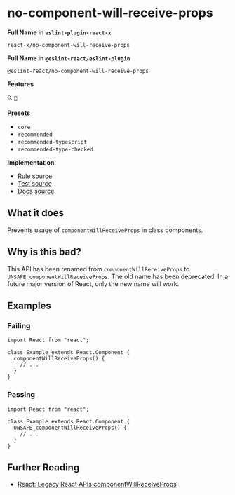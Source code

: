 # no-component-will-receive-props

**Full Name in `eslint-plugin-react-x`**

```plain copy
react-x/no-component-will-receive-props
```

**Full Name in `@eslint-react/eslint-plugin`**

```plain copy
@eslint-react/no-component-will-receive-props
```

**Features**

`🔍` `🔄`

**Presets**

- `core`
- `recommended`
- `recommended-typescript`
- `recommended-type-checked`

**Implementation**:

- [Rule source](https://github.com/Rel1cx/eslint-react/tree/main/packages/plugins/eslint-plugin-react-x/src/rules/no-component-will-receive-props.ts)
- [Test source](https://github.com/Rel1cx/eslint-react/tree/main/packages/plugins/eslint-plugin-react-x/src/rules/no-component-will-receive-props.spec.ts)
- [Docs source](https://github.com/Rel1cx/eslint-react/tree/main/website/pages/docs/rules/no-component-will-receive-props.md)

## What it does

Prevents usage of `componentWillReceiveProps` in class components.

## Why is this bad?

This API has been renamed from `componentWillReceiveProps` to `UNSAFE_componentWillReceiveProps`. The old name has been deprecated. In a future major version of React, only the new name will work.

## Examples

### Failing

```tsx
import React from "react";

class Example extends React.Component {
  componentWillReceiveProps() {
    // ...
  }
}
```

### Passing

```tsx
import React from "react";

class Example extends React.Component {
  UNSAFE_componentWillReceiveProps() {
    // ...
  }
}
```

## Further Reading

- [React: Legacy React APIs componentWillReceiveProps](https://react.dev/reference/react/Component#componentwillreceiveprops)
